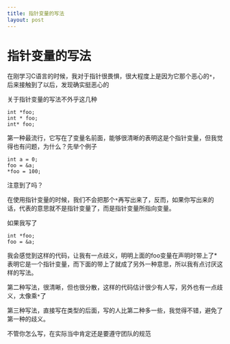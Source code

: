 ```yaml
---
title: 指针变量的写法
layout: post
---
```




# 指针变量的写法

在刚学习C语言的时候，我对于指针很畏惧，很大程度上是因为它那个恶心的`*`，后来接触到了以后，发现确实挺恶心的

关于指针变量的写法不外乎这几种

```objc
int *foo;
int * foo;
int* foo;
```

第一种最流行，它写在了变量名前面，能够很清晰的表明这是个指针变量，但我觉得也有问题，为什么？先举个例子

```objc
int a = 0;
foo = &a;
*foo = 100;
```

注意到了吗？

在使用指针变量的时候，我们不会把那个`*`再写出来了，反而，如果你写出来的话，代表的意思就不是指针变量了，而是指针变量所指向变量。

如果我写了

```objc
int *foo;
foo = &a;
```

我会感觉到这样的代码，让我有一点歧义，明明上面的foo变量在声明时带上了*表明它是一个指针变量，而下面的带上了就成了另外一种意思，所以我有点讨厌这样的写法。



第二种写法，很清晰，但也很分散，这样的代码估计很少有人写，另外也有一点歧义，太像乘`*`了



第三种写法，直接写在类型的后面，写的人比第二种多一些，我觉得不错，避免了第一种的歧义。

不管你怎么写，在实际当中肯定还是要遵守团队的规范
